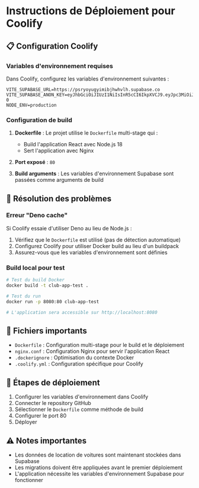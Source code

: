 # Instructions de Déploiement pour Coolify

## 📋 Configuration Coolify

### Variables d'environnement requises

Dans Coolify, configurez les variables d'environnement suivantes :

```env
VITE_SUPABASE_URL=https://psryoyugyimibjhwhvlh.supabase.co
VITE_SUPABASE_ANON_KEY=eyJhbGciOiJIUzI1NiIsInR5cCI6IkpXVCJ9.eyJpc3MiOiJzdXBhYmFzZSIsInJlZiI6InBzcnlveXVneWltaWJqaHdodmxoIiwicm9sZSI6ImFub24iLCJpYXQiOjE3MzM4NTM2NDMsImV4cCI6MjA0OTQyOTY0M30.HqVFT7alWrZtjf1cHxeAeqpsWMjVEnnXfVtwesYga-0
NODE_ENV=production
```

### Configuration de build

1. **Dockerfile** : Le projet utilise le `Dockerfile` multi-stage qui :
   - Build l'application React avec Node.js 18
   - Sert l'application avec Nginx

2. **Port exposé** : `80`

3. **Build arguments** : Les variables d'environnement Supabase sont passées comme arguments de build

## 🔧 Résolution des problèmes

### Erreur "Deno cache"
Si Coolify essaie d'utiliser Deno au lieu de Node.js :

1. Vérifiez que le `Dockerfile` est utilisé (pas de détection automatique)
2. Configurez Coolify pour utiliser Docker build au lieu d'un buildpack
3. Assurez-vous que les variables d'environnement sont définies

### Build local pour test
```bash
# Test du build Docker
docker build -t club-app-test .

# Test du run
docker run -p 8080:80 club-app-test

# L'application sera accessible sur http://localhost:8080
```

## 📁 Fichiers importants

- `Dockerfile` : Configuration multi-stage pour le build et le déploiement
- `nginx.conf` : Configuration Nginx pour servir l'application React
- `.dockerignore` : Optimisation du contexte Docker
- `.coolify.yml` : Configuration spécifique pour Coolify

## 🚀 Étapes de déploiement

1. Configurer les variables d'environnement dans Coolify
2. Connecter le repository GitHub
3. Sélectionner le `Dockerfile` comme méthode de build
4. Configurer le port 80
5. Déployer

## ⚠️ Notes importantes

- Les données de location de voitures sont maintenant stockées dans Supabase
- Les migrations doivent être appliquées avant le premier déploiement
- L'application nécessite les variables d'environnement Supabase pour fonctionner 